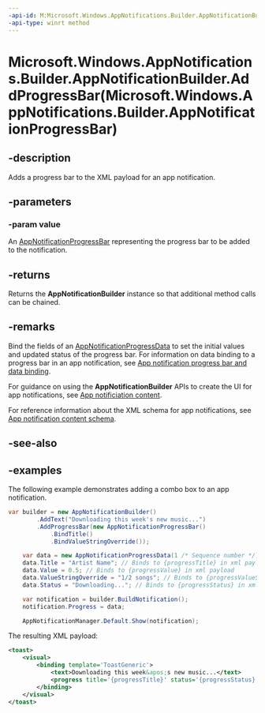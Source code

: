 ```yaml
---
-api-id: M:Microsoft.Windows.AppNotifications.Builder.AppNotificationBuilder.AddProgressBar(Microsoft.Windows.AppNotifications.Builder.AppNotificationProgressBar)
-api-type: winrt method
---
```


# Microsoft.Windows.AppNotifications.Builder.AppNotificationBuilder.AddProgressBar(Microsoft.Windows.AppNotifications.Builder.AppNotificationProgressBar)

<!--
public Microsoft.Windows.AppNotifications.Builder.AppNotificationBuilder AddProgressBar (Microsoft.Windows.AppNotifications.Builder.AppNotificationProgressBar value);
-->


## -description

Adds a progress bar to the XML payload for an app notification. 

## -parameters

### -param value

An [AppNotificationProgressBar](xref:Microsoft.Windows.AppNotifications.Builder.AppNotificationProgressBar) representing the progress bar to be added to the notification.

## -returns

Returns the **AppNotificationBuilder** instance so that additional method calls can be chained.

## -remarks

Bind the fields of an [AppNotificationProgressData](xref:Microsoft.Windows.AppNotifications.AppNotificationProgressData) to set the initial values and updated status of the progress bar. For information on data binding to a progress bar in an app notification, see [App notification progress bar and data binding](/windows/apps/design/shell/tiles-and-notifications/toast-progress-bar?tabs=builder-syntax).

For guidance on using the **AppNotificationBuilder** APIs to create the UI for app notifications, see [App notificiation content](/windows/apps/design/shell/tiles-and-notifications/adaptive-interactive-toasts).

For reference information about the XML schema for app notifications, see [App notification content schema](/windows/apps/design/shell/tiles-and-notifications/toast-schema).

## -see-also

## -examples

The following example demonstrates adding a combo box to an app notification.

```csharp
var builder = new AppNotificationBuilder()
        .AddText("Downloading this week's new music...")
        .AddProgressBar(new AppNotificationProgressBar()
            .BindTitle()
            .BindValueStringOverride());

    var data = new AppNotificationProgressData(1 /* Sequence number */);
    data.Title = "Artist Name"; // Binds to {progressTitle} in xml payload
    data.Value = 0.5; // Binds to {progressValue} in xml payload
    data.ValueStringOverride = "1/2 songs"; // Binds to {progressValueString} in xml payload
    data.Status = "Downloading..."; // Binds to {progressStatus} in xml payload

    var notification = builder.BuildNotification();
    notification.Progress = data;

    AppNotificationManager.Default.Show(notification);
```

The resulting XML payload:

```xml
<toast>
    <visual>
        <binding template='ToastGeneric'>
            <text>Downloading this week&apos;s new music...</text>
            <progress title='{progressTitle}' status='{progressStatus}' value='{progressValue}' valueStringOverride='{progressValueString}'/>
        </binding>
    </visual>
</toast>
```



